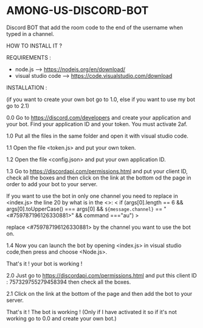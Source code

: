 # AMONG-US-DISCORD-BOT
Discord BOT that add the room code to the end of the username when typed in a channel.


HOW TO INSTALL IT ?

REQUIREMENTS :
* node.js --> https://nodejs.org/en/download/
* visual studio code --> https://code.visualstudio.com/download

INSTALLATION :    

(if you want to create your own bot go to 1.0, else if you want to use my bot go to 2.1)

0.0 Go to https://discord.com/developers and create your application and your bot. Find your application ID and your token. You must activate 2af.

1.0 Put all the files in the same folder and open it with visual studio code.

1.1 Open the file <token.js> and put your own token.

1.2 Open the file <config.json> and put your own application ID.

1.3 Go to https://discordapi.com/permissions.html and put your client ID, check all the boxes and then click on the link at the bottom od the page in order to add your bot to your server.

If you want to use the bot in only one channel you need to replace in <index.js> the line 20 by what is in the <>:
<    if (args[0].length == 6 &&  args[0].toUpperCase() === args[0] && `${message.channel}` == "<#759787196126330881>" && command ==="au") >

replace <#759787196126330881> by the channel you want to use the bot on.


1.4 Now you can launch the bot by opening <index.js> in visual studio code,then press <F5> and choose <Node.js>.


That's it ! your bot is working !

2.0 Just go to https://discordapi.com/permissions.html and put this client ID : 757329755279458394 then check all the boxes.

2.1 Click on the link at the bottom of the page and then add the bot to your server.


That's it ! The bot is working ! (Only if I have activated it so if it's not working go to 0.0 and create your own bot.)
